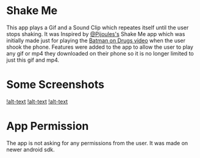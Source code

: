 # Shake Me
This app plays a Gif and a Sound Clip which repeates itself until the
user stops shaking.
It was Inspired by [@Pijoules's](www.github.com/PiJoules) Shake Me app which  was initially 
made just for playing the [Batman on Drugs video](https://www.youtube.com/watch?v=e1dvSlvZLG8) 
when the user shook the phone. Features were added to the app to allow the user to play any gif or mp4 
they downloaded on their phone so it is no longer limited to just this gif and mp4.

# Some Screenshots
  [!alt-text](https://github.com/LuckyCrack/Shakeme2/blob/master/ScreenShots/img%20(1).jpg)
  [!alt-text](https://github.com/LuckyCrack/Shakeme2/blob/master/ScreenShots/img%20(2).jpg)
  [!alt-text](https://github.com/LuckyCrack/Shakeme2/blob/master/ScreenShots/img%20(3).jpg)
 

# App Permission
The app is not asking for any permissions from the user.
It was made on newer android sdk.
